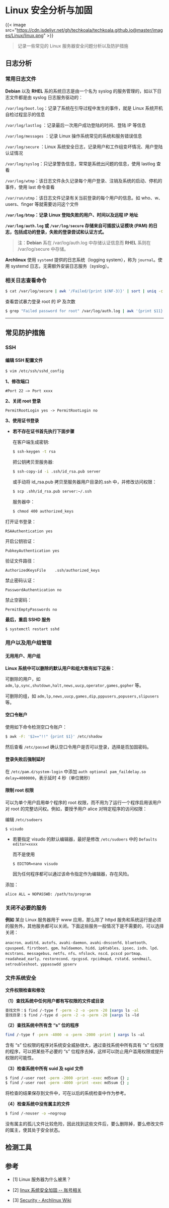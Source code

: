# Linux 安全分析与加固

   {{< image src="https://cdn.jsdelivr.net/gh/techkoala/techkoala.github.io@master/images/Linux/linux.png" >}} 

>记录一些常见的 Linux 服务器安全问题分析以及防护措施

<!--more-->

## 日志分析

### 常用日志文件

**Debian** 以及 **RHEL** 系的系统日志是由一个名为 syslog 的服务管理的，如以下日志文件都是由 syslog 日志服务驱动的：

`/var/log/boot.log`：记录了系统在引导过程中发生的事件，就是 Linux 系统开机自检过程显示的信息

`/var/log/lastlog` ：记录最后一次用户成功登陆的时间、登陆 IP 等信息

`/var/log/messages` ：记录 Linux 操作系统常见的系统和服务错误信息

`/var/log/secure` ：Linux 系统安全日志，记录用户和工作组变坏情况、用户登陆认证情况

`/var/log/syslog`：只记录警告信息，常常是系统出问题的信息，使用 lastlog 查看

`/var/log/wtmp`：该日志文件永久记录每个用户登录、注销及系统的启动、停机的事件，使用 last 命令查看

`/var/run/utmp`：该日志文件记录有关当前登录的每个用户的信息。如 who、w、users、finger 等就需要访问这个文件

**`/var/log/btmp`：记录 Linux 登陆失败的用户、时间以及远程 IP 地址**

**`/var/log/auth.log` 或 `/var/log/secure` 存储来自可插拔认证模块 (PAM) 的日志，包括成功的登录，失败的登录尝试和认证方式。**

>注：**Debian** 系在 /var/log/auth.log 中存储认证信息而 **RHEL** 系则在 /var/log/secure 中存储。

**Archlinux** 使用 `systemd` 提供的日志系统（logging system），称为 `journal`。使用 systemd 日志，无需额外安装日志服务（syslog）。



### 相关日志查看命令

```bash
$ cat /var/log/secure | awk '/Failed/{print $(NF-3)}' | sort | uniq -c | awk '{print $2"="$1;}'
```

查看尝试暴力登录 root 的 IP 及次数

```bash
$ grep "Failed password for root" /var/log/auth.log | awk '{print $11}' | sort | uniq -c | sort -nr | more
```

---- 

## 常见防护措施

### SSH

#### 编辑 SSH 配置文件

```bash
$ vim /etc/ssh/sshd_config
```

**1、修改端口**

`#Port 22 —> Port xxxx`


**2、关闭 root 登录**

`PermitRootLogin yes -> PermitRootLogin no`

**3、使用证书登录**

- **若不存在证书首先执行下面步骤**

  在客户端生成密钥:

  ```bash
  $ ssh-keygen -t rsa
  ```

  把公钥拷贝至服务器:

  ```bash
  $ ssh-copy-id -i .ssh/id_rsa.pub server
  ```

  或手动将 id_rsa.pub 拷贝至服务器用户目录的.ssh 中，并修改访问权限：

  ```bash
  $ scp .shh/id_rsa.pub server:~/.ssh
  ```
  服务器中：

  ```bash
  $ chmod 400 authorized_keys
  ```

打开证书登录：

`RSAAuthentication yes`

开启公钥验证：

`PubkeyAuthentication yes`

验证文件路径：

`AuthorizedKeysFile    .ssh/authorized_keys`

禁止密码认证：

`PasswordAuthentication no`

禁止空密码：

`PermitEmptyPasswords no`

**最后，重启 SSHD 服务**

```bash
$ systemctl restart sshd
```

### 用户以及用户组管理

#### 无用用户、用户组

**Linux 系统中可以删除的默认用户和组大致有如下这些：**

可删除的用户，如 `adm,lp,sync,shutdown,halt,news,uucp,operator,games,gopher` 等。

可删除的组，如 `adm,lp,news,uucp,games,dip,pppusers,popusers,slipusers` 等。

#### 空口令账户

使用如下命令检测空口令账户：

```bash
$ awk -F: '$2=="!!" {print $1}' /etc/shadow
```

然后查看 `/etc/passwd` 确认空口令用户是否可以登录，选择是否加固密码。

#### 登录失败后强制延时

在 `/etc/pam.d/system-login` 中添加 `auth optional pam_faildelay.so delay=4000000`，表示延时 4 秒（单位微秒）

#### 限制 root 权限

可以为单个用户启用单个程序的 root 权限，而不用为了运行一个程序启用该用户对 root 的完整访问权。例如，要授予用户 alice 对特定程序的访问权限：

编辑 `/etc/sudoers`

```shell
$ visudo
```

  - 若要指定 visudo 的默认编辑器，最好是修改 `/etc/sudoers` 中的 `Defaults editor=xxxx`
  
    而不是使用

    ```shell
    $ EDITOR=nano visudo
    ```

    因为任何程序都可以通过该命令指定作为编辑器，存在风险。

添加：

`alice ALL = NOPASSWD: /path/to/program`


### 关闭不必要的服务

**例如** 某台 Linux 服务器用于 www 应用，那么除了 httpd 服务和系统运行是必须的服务外，其他服务都可以关闭。下面这些服务一般情况下是不需要的，可以选择关闭：

`anacron、auditd、autofs、avahi-daemon、avahi-dnsconfd、bluetooth、cpuspeed、firstboot、gpm、haldaemon、hidd、ip6tables、ipsec、isdn、lpd、mcstrans、messagebus、netfs、nfs、nfslock、nscd、pcscd portmap、readahead_early、restorecond、rpcgssd、rpcidmapd、rstatd、sendmail、setroubleshoot、yppasswdd ypserv`


### 文件系统安全

**文件权限检查和修改**

**（1）查找系统中任何用户都有写权限的文件或目录**

```bash
查找文件：$ find /-type f -perm -2 -o -perm -20 |xargs ls -al
查找目录：$ find /-type d -perm -2 -o -perm -20 |xargs ls –ld
```

**（2）查找系统中所有含 “s” 位的程序**

```bash
find /-type f -perm -4000 -o -perm -2000 -print | xargs ls –al
```

含有 “s” 位权限的程序对系统安全威胁很大，通过查找系统中所有具有 “s” 位权限的程序，可以把某些不必要的 “s” 位程序去掉，这样可以防止用户滥用权限或提升权限的可能性。

**（3）检查系统中所有 suid 及 sgid 文件**

```bash
$ find /-user root -perm -2000 -print -exec md5sum {} ;
$ find /-user root -perm -4000 -print -exec md5sum {} ;
```

将检查的结果保存到文件中，可在以后的系统检查中作为参考。

**（4）检查系统中没有属主的文件**

```bash
$ find /-nouser -o –nogroup
```

没有属主的孤儿文件比较危险，因此找到这些文件后，要么删除掉，要么修改文件的属主，使其处于安全状态。


## 检测工具

## 参考
- [1] Linux 服务器为什么被黑？

- [2] [linux 系统安全加固 -- 账号相关](https://www.cnblogs.com/doublexi/p/9636506.html)

- [3] [Security - Archlinux Wiki](https://wiki.archlinux.org/index.php/Security)
